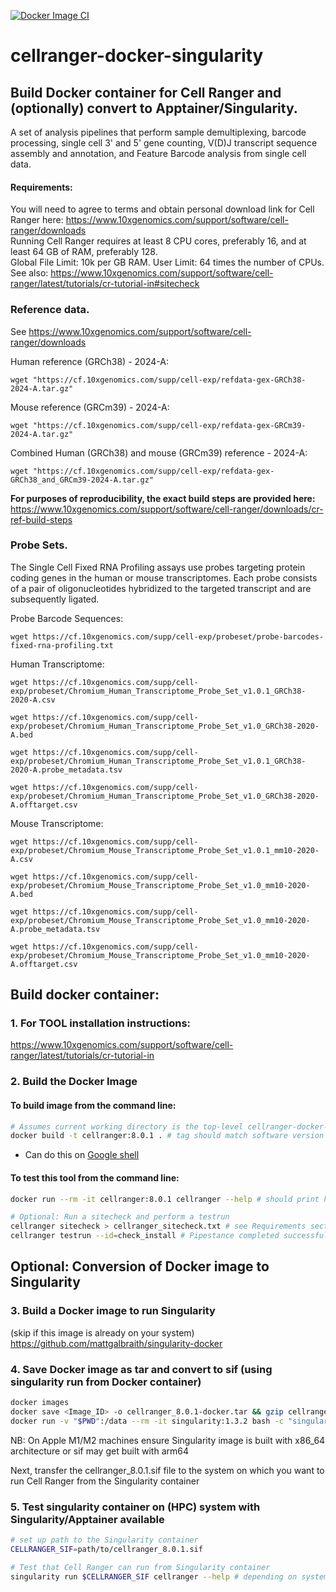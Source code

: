 [![Docker Image CI](https://github.com/mattgalbraith/cellranger-docker-singularity/actions/workflows/docker-image.yml/badge.svg)](https://github.com/mattgalbraith/cellranger-docker-singularity/actions/workflows/docker-image.yml)

# cellranger-docker-singularity

## Build Docker container for Cell Ranger and (optionally) convert to Apptainer/Singularity.  

A set of analysis pipelines that perform sample demultiplexing, barcode processing, single cell 3' and 5' gene counting, V(D)J transcript sequence assembly and annotation, and Feature Barcode analysis from single cell data.  
  
#### Requirements:
You will need to agree to terms and obtain personal download link for Cell Ranger here:
https://www.10xgenomics.com/support/software/cell-ranger/downloads  
Running Cell Ranger requires at least 8 CPU cores, preferably 16, and at least 64 GB of RAM, preferably 128.  
Global File Limit: 10k per GB RAM. User Limit: 64 times the number of CPUs.  
See also: https://www.10xgenomics.com/support/software/cell-ranger/latest/tutorials/cr-tutorial-in#sitecheck  

### Reference data.  
See https://www.10xgenomics.com/support/software/cell-ranger/downloads  

Human reference (GRCh38) - 2024-A:
```
wget "https://cf.10xgenomics.com/supp/cell-exp/refdata-gex-GRCh38-2024-A.tar.gz"
```
Mouse reference (GRCm39) - 2024-A:
```
wget "https://cf.10xgenomics.com/supp/cell-exp/refdata-gex-GRCm39-2024-A.tar.gz"
```
Combined Human (GRCh38) and mouse (GRCm39) reference - 2024-A:
```
wget "https://cf.10xgenomics.com/supp/cell-exp/refdata-gex-GRCh38_and_GRCm39-2024-A.tar.gz"
```
**For purposes of reproducibility, the exact build steps are provided here:**  
https://www.10xgenomics.com/support/software/cell-ranger/downloads/cr-ref-build-steps  

### Probe Sets. 
The Single Cell Fixed RNA Profiling assays use probes targeting protein coding genes in the human or mouse transcriptomes. Each probe consists of a pair of oligonucleotides hybridized to the targeted transcript and are subsequently ligated.  

Probe Barcode Sequences:
```
wget https://cf.10xgenomics.com/supp/cell-exp/probeset/probe-barcodes-fixed-rna-profiling.txt
```

Human Transcriptome:
```
wget https://cf.10xgenomics.com/supp/cell-exp/probeset/Chromium_Human_Transcriptome_Probe_Set_v1.0.1_GRCh38-2020-A.csv
```
```
wget https://cf.10xgenomics.com/supp/cell-exp/probeset/Chromium_Human_Transcriptome_Probe_Set_v1.0_GRCh38-2020-A.bed
```
```
wget https://cf.10xgenomics.com/supp/cell-exp/probeset/Chromium_Human_Transcriptome_Probe_Set_v1.0.1_GRCh38-2020-A.probe_metadata.tsv
```
```
wget https://cf.10xgenomics.com/supp/cell-exp/probeset/Chromium_Human_Transcriptome_Probe_Set_v1.0_GRCh38-2020-A.offtarget.csv
```
  
Mouse Transcriptome:
```
wget https://cf.10xgenomics.com/supp/cell-exp/probeset/Chromium_Mouse_Transcriptome_Probe_Set_v1.0.1_mm10-2020-A.csv
```
```
wget https://cf.10xgenomics.com/supp/cell-exp/probeset/Chromium_Mouse_Transcriptome_Probe_Set_v1.0_mm10-2020-A.bed
```
```
wget https://cf.10xgenomics.com/supp/cell-exp/probeset/Chromium_Mouse_Transcriptome_Probe_Set_v1.0_mm10-2020-A.probe_metadata.tsv
```
```
wget https://cf.10xgenomics.com/supp/cell-exp/probeset/Chromium_Mouse_Transcriptome_Probe_Set_v1.0_mm10-2020-A.offtarget.csv
```

  
## Build docker container:  

### 1. For TOOL installation instructions:  
https://www.10xgenomics.com/support/software/cell-ranger/latest/tutorials/cr-tutorial-in    


### 2. Build the Docker Image

#### To build image from the command line:  
``` bash
# Assumes current working directory is the top-level cellranger-docker-singularity directory
docker build -t cellranger:8.0.1 . # tag should match software version
```
* Can do this on [Google shell](https://shell.cloud.google.com)

#### To test this tool from the command line:
``` bash
docker run --rm -it cellranger:8.0.1 cellranger --help # should print help information

# Optional: Run a sitecheck and perform a testrun
cellranger sitecheck > cellranger_sitecheck.txt # see Requirements section above
cellranger testrun --id=check_install # Pipestance completed successfully!
```

## Optional: Conversion of Docker image to Singularity  

### 3. Build a Docker image to run Singularity  
(skip if this image is already on your system)  
https://github.com/mattgalbraith/singularity-docker

### 4. Save Docker image as tar and convert to sif (using singularity run from Docker container)  
``` bash
docker images
docker save <Image_ID> -o cellranger_8.0.1-docker.tar && gzip cellranger_8.0.1-docker.tar # = IMAGE_ID of <tool> image
docker run -v "$PWD":/data --rm -it singularity:1.3.2 bash -c "singularity build /data/cellranger_8.0.1.sif docker-archive:///data/cellranger_8.0.1-docker.tar.gz"
```
NB: On Apple M1/M2 machines ensure Singularity image is built with x86_64 architecture or sif may get built with arm64  

Next, transfer the cellranger_8.0.1.sif file to the system on which you want to run Cell Ranger from the Singularity container  

### 5. Test singularity container on (HPC) system with Singularity/Apptainer available  
``` bash
# set up path to the Singularity container
CELLRANGER_SIF=path/to/cellranger_8.0.1.sif

# Test that Cell Ranger can run from Singularity container
singularity run $CELLRANGER_SIF cellranger --help # depending on system/version, singularity may be called apptainer
```